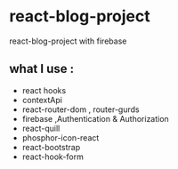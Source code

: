 # react-blog-project

react-blog-project with firebase

## what I use :

- react hooks
- contextApi
- react-router-dom , router-gurds
- firebase ,Authentication & Authorization
- react-quill
- phosphor-icon-react
- react-bootstrap
- react-hook-form
